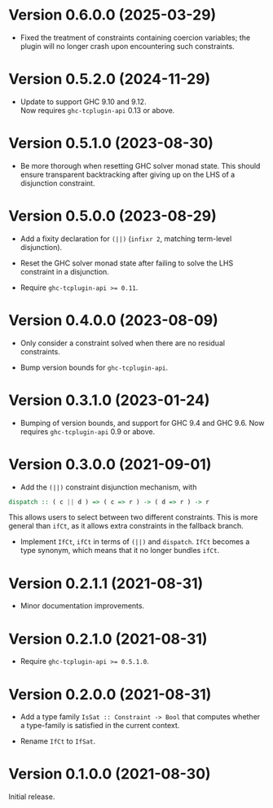 
# Version 0.6.0.0 (2025-03-29)

- Fixed the treatment of constraints containing coercion variables; the plugin
  will no longer crash upon encountering such constraints.

# Version 0.5.2.0 (2024-11-29)

- Update to support GHC 9.10 and 9.12.  
  Now requires `ghc-tcplugin-api` 0.13 or above.

# Version 0.5.1.0 (2023-08-30)

- Be more thorough when resetting GHC solver monad state. This should ensure
  transparent backtracking after giving up on the LHS of a disjunction
  constraint.

# Version 0.5.0.0 (2023-08-29)

- Add a fixity declaration for `(||)` (`infixr 2`, matching term-level disjunction).

- Reset the GHC solver monad state after failing to solve the LHS constraint in
  a disjunction.

- Require `ghc-tcplugin-api >= 0.11`.

# Version 0.4.0.0 (2023-08-09)

- Only consider a constraint solved when there are no residual constraints.

- Bump version bounds for `ghc-tcplugin-api`.

# Version 0.3.1.0 (2023-01-24)

- Bumping of version bounds, and support for GHC 9.4 and GHC 9.6.
  Now requires `ghc-tcplugin-api` 0.9 or above.

# Version 0.3.0.0 (2021-09-01)

- Add the `(||)` constraint disjunction mechanism, with

```haskell
dispatch :: ( c || d ) => ( c => r ) -> ( d => r ) -> r
```

This allows users to select between two different constraints.
This is more general than `ifCt`, as it allows extra constraints
in the fallback branch.

- Implement `IfCt`, `ifCt` in terms of `(||)` and `dispatch`.
  `IfCt` becomes a type synonym, which means that it no longer
  bundles `ifCt`.

# Version 0.2.1.1 (2021-08-31)

- Minor documentation improvements.

# Version 0.2.1.0 (2021-08-31)

- Require `ghc-tcplugin-api >= 0.5.1.0`.

# Version 0.2.0.0 (2021-08-31)

- Add a type family `IsSat :: Constraint -> Bool`
  that computes whether a type-family is satisfied in
  the current context.

- Rename `IfCt` to `IfSat`.

# Version 0.1.0.0 (2021-08-30)

Initial release.

